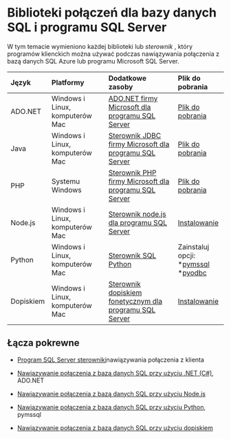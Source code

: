 <properties
    pageTitle="Biblioteki połączeń dla bazy danych SQL i programu SQL Server"
    description="Wyświetla numer minimalna wersja dla każdego sterownika, który programów klienckich służy do łączenia się z bazą danych SQL Azure lub programu Microsoft SQL Server. Aby uzyskać informacje o sterowniki wydawanych przez społeczność, a nie przez firmę Microsoft wersji znajduje się łącze."
    services="sql-database"
    documentationCenter=""
    authors="MightyPen"
    manager="jhubbard"
    editor="genemi"/>

<tags
    ms.service="sql-database"
    ms.workload="data-management"
    ms.tgt_pltfrm="na"
    ms.devlang="na"
    ms.topic="article"
    ms.date="10/01/2016"
    ms.author="genemi"/>

# <a name="connection-libraries-for-sql-database-and-sql-server"></a>Biblioteki połączeń dla bazy danych SQL i programu SQL Server

W tym temacie wymieniono każdej biblioteki lub *sterownik* , który programów klienckich można używać podczas nawiązywania połączenia z bazą danych SQL Azure lub programu Microsoft SQL Server.


| Język | Platformy | Dodatkowe zasoby | Plik do pobrania |
| :-- | :-- | :-- | :-- |
| ADO.NET | Windows i Linux, komputerów Mac | [ADO.NET firmy Microsoft dla programu SQL Server](http://msdn.microsoft.com/library/mt657768.aspx) | [Plik do pobrania](https://msdn.microsoft.com/vstudio/aa496123.aspx) |
| Java | Windows i Linux, komputerów Mac | [Sterownik JDBC firmy Microsoft dla programu SQL Server](http://msdn.microsoft.com/library/mt484311.aspx) | [Plik do pobrania](http://go.microsoft.com/fwlink/?LinkId=245496) |
| PHP | Systemu Windows | [Sterownik PHP firmy Microsoft dla programu SQL Server](http://msdn.microsoft.com/library/dn865013.aspx) | [Plik do pobrania](https://www.microsoft.com/download/details.aspx?id=20098) |
| Node.js | Windows i Linux, komputerów Mac | [Sterownik node.js dla programu SQL Server](http://msdn.microsoft.com/library/mt652093.aspx) | [Instalowanie](https://msdn.microsoft.com/library/mt652094.aspx) |
| Python | Windows i Linux, komputerów Mac | [Sterownik SQL Python](http://msdn.microsoft.com/library/mt652092.aspx) | Zainstaluj opcji: <br/> \*[pymssql](https://msdn.microsoft.com/library/mt694094.aspx) <br/> \*[pyodbc](http://msdn.microsoft.com/library/mt763257.aspx) |
| Dopiskiem | Windows i Linux, komputerów Mac | [Sterownik dopiskiem fonetycznym dla programu SQL Server](http://msdn.microsoft.com/library/mt691981.aspx) | [Instalowanie](https://msdn.microsoft.com/library/mt711041.aspx) |


## <a name="related-links"></a>Łącza pokrewne

- [Program SQL Server sterowniki](http://msdn.microsoft.com/library/mt654049.aspx)nawiązywania połączenia z klienta

- [Nawiązywanie połączenia z bazą danych SQL przy użyciu .NET (C#)](sql-database-develop-dotnet-simple.md), ADO.NET

- [Nawiązywanie połączenia z bazą danych SQL przy użyciu Node.js](sql-database-develop-nodejs-simple.md)

- [Nawiązywanie połączenia z bazą danych SQL przy użyciu Python](sql-database-develop-python-simple.md), pymssql

- [Nawiązywanie połączenia z bazą danych SQL przy użyciu dopiskiem](sql-database-develop-ruby-simple.md)
